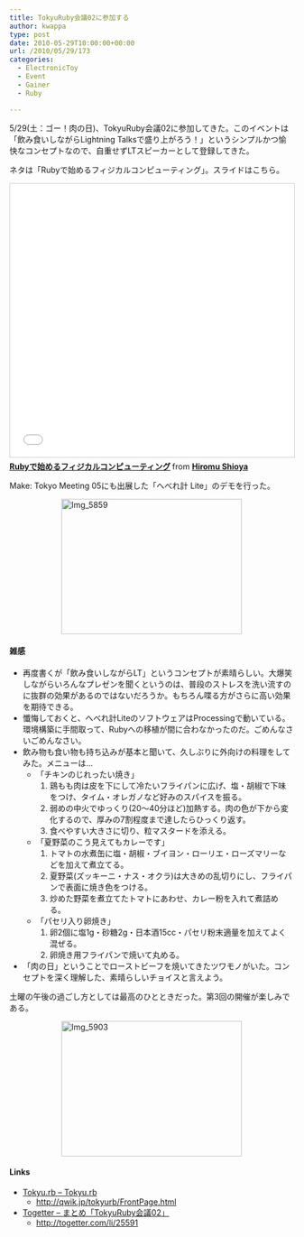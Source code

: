 ```yaml
---
title: TokyuRuby会議02に参加する
author: kwappa
type: post
date: 2010-05-29T10:00:00+00:00
url: /2010/05/29/173
categories:
  - ElectronicToy
  - Event
  - Gainer
  - Ruby

---
```

5/29(土：ゴー！肉の日)、TokyuRuby会議02に参加してきた。このイベントは「飲み食いしながらLightning Talksで盛り上がろう！」というシンプルかつ愉快なコンセプトなので、自重せずLTスピーカーとして登録してきた。

ネタは「Rubyで始めるフィジカルコンピューティング」。スライドはこちら。

<iframe src="//www.slideshare.net/slideshow/embed_code/key/D7kQtmruHU0gWL" width="595" height="485" frameborder="0" marginwidth="0" marginheight="0" scrolling="no" style="border:1px solid #CCC; border-width:1px; margin-bottom:5px; max-width: 100%;" allowfullscreen> </iframe> <div style="margin-bottom:5px"> <strong> <a href="//www.slideshare.net/kwappa/ruby-4358753" title="Rubyで始めるフィジカルコンピューティング" target="_blank">Rubyで始めるフィジカルコンピューティング</a> </strong> from <strong><a href="https://www.slideshare.net/kwappa" target="_blank">Hiromu Shioya</a></strong> </div>

Make: Tokyo Meeting 05にも出展した「へべれ計 Lite」のデモを行った。

<a href="http://kwappa.txt-nifty.com/.shared/image.html?/photos/uncategorized/2010/05/31/img_5859.jpg" onclick="window.open(this.href, '_blank', 'width=640,height=480,scrollbars=no,resizable=no,toolbar=no,directories=no,location=no,menubar=no,status=no,left=0,top=0'); return false"><img alt="Img_5859" title="Img_5859" src="http://kwappa.txt-nifty.com/blog/images/2010/05/31/img_5859.jpg" width="320" height="240" border="0" style="display: block; margin: auto;" /></a> 

<!--more-->

#### 雑感

  * 再度書くが「飲み食いしながらLT」というコンセプトが素晴らしい。大爆笑しながらいろんなプレゼンを聞くというのは、普段のストレスを洗い流すのに抜群の効果があるのではないだろうか。もちろん喋る方がさらに高い効果を期待できる。
  * 懺悔しておくと、へべれ計LiteのソフトウェアはProcessingで動いている。環境構築に手間取って、Rubyへの移植が間に合わなかったのだ。ごめんなさいごめんなさい。
  * 飲み物も食い物も持ち込みが基本と聞いて、久しぶりに外向けの料理をしてみた。メニューは… 
      * 「チキンのじれったい焼き」 
          1. 鶏もも肉は皮を下にして冷たいフライパンに広げ、塩・胡椒で下味をつけ、タイム・オレガノなど好みのスパイスを振る。
          2. 弱めの中火でゆっくり(20〜40分ほど)加熱する。肉の色が下から変化するので、厚みの7割程度まで達したらひっくり返す。
          3. 食べやすい大きさに切り、粒マスタードを添える。
      * 「夏野菜のこう見えてもカレーです」 
          1. トマトの水煮缶に塩・胡椒・ブイヨン・ローリエ・ローズマリーなどを加えて煮立てる。
          2. 夏野菜(ズッキーニ・ナス・オクラ)は大きめの乱切りにし、フライパンで表面に焼き色をつける。
          3. 炒めた野菜を煮立てたトマトにあわせ、カレー粉を入れて煮詰める。
      * 「パセリ入り卵焼き」 
          1. 卵2個に塩1g・砂糖2g・日本酒15cc・パセリ粉末適量を加えてよく混ぜる。
          2. 卵焼き用フライパンで焼いて丸める。
  * 「肉の日」ということでローストビーフを焼いてきたツワモノがいた。コンセプトを深く理解した、素晴らしいチョイスと言えよう。

土曜の午後の過ごし方としては最高のひとときだった。第3回の開催が楽しみである。

<a href="http://kwappa.txt-nifty.com/.shared/image.html?/photos/uncategorized/2010/05/31/img_5903.jpg" onclick="window.open(this.href, '_blank', 'width=640,height=480,scrollbars=no,resizable=no,toolbar=no,directories=no,location=no,menubar=no,status=no,left=0,top=0'); return false"><img alt="Img_5903" title="Img_5903" src="http://kwappa.txt-nifty.com/blog/images/2010/05/31/img_5903.jpg" width="320" height="240" border="0" style="display: block; margin: auto;" /></a> 

#### Links

- <a href="http://qwik.jp/tokyurb/" target="_blank">Tokyu.rb &#8211; Tokyu.rb</a>
  - http://qwik.jp/tokyurb/FrontPage.html
- <a href="http://togetter.com/li/25591" target="_blank">Togetter &#8211; まとめ「TokyuRuby会議02」</a>
  - http://togetter.com/li/25591
